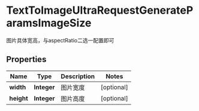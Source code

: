 

# TextToImageUltraRequestGenerateParamsImageSize

图片具体宽高，与aspectRatio二选一配置即可

## Properties

| Name | Type | Description | Notes |
|------------ | ------------- | ------------- | -------------|
|**width** | **Integer** | 图片宽度 |  [optional] |
|**height** | **Integer** | 图片高度 |  [optional] |



